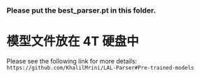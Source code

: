 ### Please put the best_parser.pt in this folder.

# 模型文件放在 4T 硬盘中

Please see the following link for more details:
`https://github.com/KhalilMrini/LAL-Parser#Pre-trained-models`